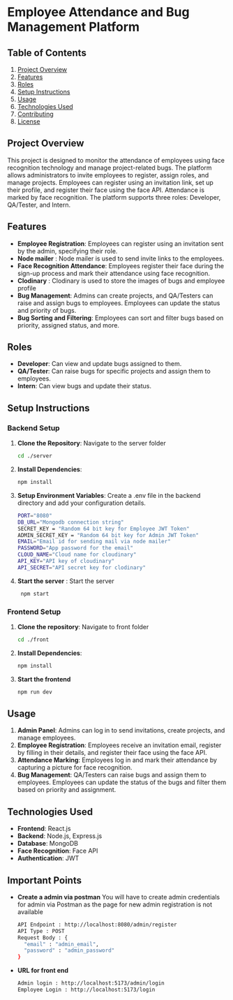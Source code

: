 # Employee Attendance and Bug Management Platform

## Table of Contents
1. [Project Overview](#project-overview)
2. [Features](#features)
3. [Roles](#roles)
4. [Setup Instructions](#setup-instructions)
5. [Usage](#usage)
6. [Technologies Used](#technologies-used)
7. [Contributing](#contributing)
8. [License](#license)

## Project Overview
This project is designed to monitor the attendance of employees using face recognition technology and manage project-related bugs. The platform allows administrators to invite employees to register, assign roles, and manage projects. Employees can register using an invitation link, set up their profile, and register their face using the face API. Attendance is marked by face recognition. The platform supports three roles: Developer, QA/Tester, and Intern. 

## Features
- **Employee Registration**: Employees can register using an invitation sent by the admin, specifying their role.
- **Node mailer** : Node mailer is used to send invite links to the employees.
- **Face Recognition Attendance**: Employees register their face during the sign-up process and mark their attendance using face recognition.
- **Clodinary** : Clodinary is used to store the images of bugs and employee profile
- **Bug Management**: Admins can create projects, and QA/Testers can raise and assign bugs to employees. Employees can update the status and priority of bugs.
- **Bug Sorting and Filtering**: Employees can sort and filter bugs based on priority, assigned status, and more.

## Roles
- **Developer**: Can view and update bugs assigned to them.
- **QA/Tester**: Can raise bugs for specific projects and assign them to employees.
- **Intern**: Can view bugs and update their status.

## Setup Instructions

### Backend Setup
1. **Clone the Repository**: Navigate to the server folder
     ```bash
     cd ./server
3. **Install Dependencies**:
      ```bash
      npm install
4. **Setup Environment Variables**: Create a .env file in the backend directory and add your configuration details.
      ```bash
      PORT="8080"
      DB_URL="Mongodb connection string"
      SECRET_KEY = "Random 64 bit key for Employee JWT Token"
      ADMIN_SECRET_KEY = "Random 64 bit key for Admin JWT Token"
      EMAIL="Email id for sending mail via node mailer"
      PASSWORD="App password for the email"
      CLOUD_NAME="Cloud name for cloudinary"
      API_KEY="API key of cloudinary"
      API_SECRET="API secret key for clodinary"
5. **Start the server** : Start the server
     ```bash
      npm start

### Frontend Setup
1. **Clone the repository**: Navigate to front folder
   ```bash
   cd ./front
2. **Install Dependencies**:
   ```bash
   npm install
3. **Start the frontend**
   ```bash
   npm run dev

## Usage
1. **Admin Panel**: Admins can log in to send invitations, create projects, and manage employees.
2. **Employee Registration**: Employees receive an invitation email, register by filling in their details, and register their face using the face API.
3. **Attendance Marking**: Employees log in and mark their attendance by capturing a picture for face recognition.
4. **Bug Management**: QA/Testers can raise bugs and assign them to employees. Employees can update the status of the bugs and filter them based on priority and assignment.

## Technologies Used
- **Frontend**: React.js
- **Backend**: Node.js, Express.js
- **Database**: MongoDB
- **Face Recognition**: Face API
- **Authentication**: JWT

## Important Points
- **Create a admin via postman**
You will have to create admin credentials for admin via Postman as the page for new admin registration is not available

  ```bash
  API Endpoint : http://localhost:8080/admin/register
  API Type : POST
  Request Body : {
    "email" : "admin_email",
    "password" : "admin_password"
  }

- **URL for front end**
  ```bash
  Admin login : http://localhost:5173/admin/login
  Employee Login : http://localhost:5173/login

